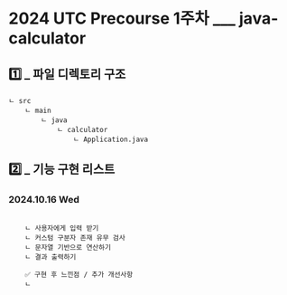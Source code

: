 
# 2024 UTC Precourse 1주차 ___ java-calculator
## 1️⃣ _ 파일 디렉토리 구조
```
ㄴ src
    ㄴ main
        ㄴ java
            ㄴ calculator
                ㄴ Application.java

```

## 2️⃣ _ 기능 구현 리스트 
### 2024.10.16 Wed
``` 
    
    ㄴ 사용자에게 입력 받기
    ㄴ 커스텀 구분자 존재 유무 검사
    ㄴ 문자열 기반으로 연산하기
    ㄴ 결과 출력하기

    ✅ 구현 후 느낀점 / 추가 개선사항 
    ㄴ 
```